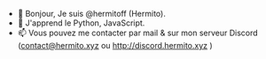 - 👋 Bonjour, Je suis @hermitoff (Hermito).
- 🌱 J'apprend le Python, JavaScript.
- 📫 Vous pouvez me contacter par mail & sur mon serveur Discord (contact@hermito.xyz ou http://discord.hermito.xyz )

<!---
hermitoff/hermitoff is a ✨ special ✨ repository because its `README.md` (this file) appears on your GitHub profile.
You can click the Preview link to take a look at your changes.
--->
